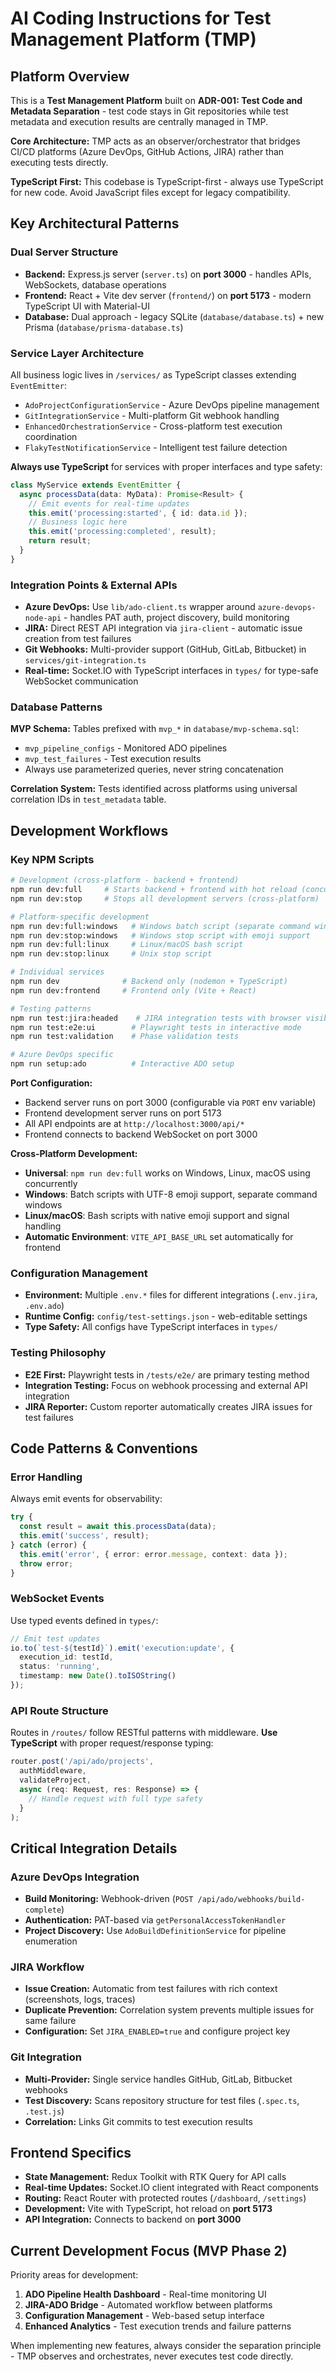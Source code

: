 # AI Coding Instructions for Test Management Platform (TMP)

## Platform Overview
This is a **Test Management Platform** built on **ADR-001: Test Code and Metadata Separation** - test code stays in Git repositories while test metadata and execution results are centrally managed in TMP.

**Core Architecture:** TMP acts as an observer/orchestrator that bridges CI/CD platforms (Azure DevOps, GitHub Actions, JIRA) rather than executing tests directly.

**TypeScript First:** This codebase is TypeScript-first - always use TypeScript for new code. Avoid JavaScript files except for legacy compatibility.

## Key Architectural Patterns

### Dual Server Structure
- **Backend:** Express.js server (`server.ts`) on **port 3000** - handles APIs, WebSockets, database operations
- **Frontend:** React + Vite dev server (`frontend/`) on **port 5173** - modern TypeScript UI with Material-UI
- **Database:** Dual approach - legacy SQLite (`database/database.ts`) + new Prisma (`database/prisma-database.ts`)

### Service Layer Architecture
All business logic lives in `/services/` as TypeScript classes extending `EventEmitter`:
- `AdoProjectConfigurationService` - Azure DevOps pipeline management
- `GitIntegrationService` - Multi-platform Git webhook handling
- `EnhancedOrchestrationService` - Cross-platform test execution coordination
- `FlakyTestNotificationService` - Intelligent test failure detection

**Always use TypeScript** for services with proper interfaces and type safety:
```typescript
class MyService extends EventEmitter {
  async processData(data: MyData): Promise<Result> {
    // Emit events for real-time updates
    this.emit('processing:started', { id: data.id });
    // Business logic here
    this.emit('processing:completed', result);
    return result;
  }
}
```

### Integration Points & External APIs
- **Azure DevOps:** Use `lib/ado-client.ts` wrapper around `azure-devops-node-api` - handles PAT auth, project discovery, build monitoring
- **JIRA:** Direct REST API integration via `jira-client` - automatic issue creation from test failures
- **Git Webhooks:** Multi-provider support (GitHub, GitLab, Bitbucket) in `services/git-integration.ts`
- **Real-time:** Socket.IO with TypeScript interfaces in `types/` for type-safe WebSocket communication

### Database Patterns
**MVP Schema:** Tables prefixed with `mvp_*` in `database/mvp-schema.sql`:
- `mvp_pipeline_configs` - Monitored ADO pipelines
- `mvp_test_failures` - Test execution results
- Always use parameterized queries, never string concatenation

**Correlation System:** Tests identified across platforms using universal correlation IDs in `test_metadata` table.

## Development Workflows

### Key NPM Scripts
```bash
# Development (cross-platform - backend + frontend)
npm run dev:full     # Starts backend + frontend with hot reload (concurrently)
npm run dev:stop     # Stops all development servers (cross-platform)

# Platform-specific development
npm run dev:full:windows   # Windows batch script (separate command windows)
npm run dev:stop:windows   # Windows stop script with emoji support
npm run dev:full:linux     # Linux/macOS bash script  
npm run dev:stop:linux     # Unix stop script

# Individual services
npm run dev              # Backend only (nodemon + TypeScript)
npm run dev:frontend     # Frontend only (Vite + React)

# Testing patterns  
npm run test:jira:headed    # JIRA integration tests with browser visible
npm run test:e2e:ui        # Playwright tests in interactive mode
npm run test:validation    # Phase validation tests

# Azure DevOps specific
npm run setup:ado          # Interactive ADO setup
```

**Port Configuration:**
- Backend server runs on port 3000 (configurable via `PORT` env variable)
- Frontend development server runs on port 5173
- All API endpoints are at `http://localhost:3000/api/*`
- Frontend connects to backend WebSocket on port 3000

**Cross-Platform Development:**
- **Universal**: `npm run dev:full` works on Windows, Linux, macOS using concurrently
- **Windows**: Batch scripts with UTF-8 emoji support, separate command windows
- **Linux/macOS**: Bash scripts with native emoji support and signal handling
- **Automatic Environment**: `VITE_API_BASE_URL` set automatically for frontend

### Configuration Management
- **Environment:** Multiple `.env.*` files for different integrations (`.env.jira`, `.env.ado`)
- **Runtime Config:** `config/test-settings.json` - web-editable settings
- **Type Safety:** All configs have TypeScript interfaces in `types/`

### Testing Philosophy
- **E2E First:** Playwright tests in `/tests/e2e/` are primary testing method
- **Integration Testing:** Focus on webhook processing and external API integration
- **JIRA Reporter:** Custom reporter automatically creates JIRA issues for test failures

## Code Patterns & Conventions

### Error Handling
Always emit events for observability:
```typescript
try {
  const result = await this.processData(data);
  this.emit('success', result);
} catch (error) {
  this.emit('error', { error: error.message, context: data });
  throw error;
}
```

### WebSocket Events
Use typed events defined in `types/`:
```typescript
// Emit test updates
io.to(`test-${testId}`).emit('execution:update', {
  execution_id: testId,
  status: 'running',
  timestamp: new Date().toISOString()
});
```

### API Route Structure
Routes in `/routes/` follow RESTful patterns with middleware. **Use TypeScript** with proper request/response typing:
```typescript
router.post('/api/ado/projects', 
  authMiddleware,
  validateProject,
  async (req: Request, res: Response) => {
    // Handle request with full type safety
  }
);
```

## Critical Integration Details

### Azure DevOps Integration
- **Build Monitoring:** Webhook-driven (`POST /api/ado/webhooks/build-complete`)
- **Authentication:** PAT-based via `getPersonalAccessTokenHandler`
- **Project Discovery:** Use `AdoBuildDefinitionService` for pipeline enumeration

### JIRA Workflow
- **Issue Creation:** Automatic from test failures with rich context (screenshots, logs, traces)
- **Duplicate Prevention:** Correlation system prevents multiple issues for same failure
- **Configuration:** Set `JIRA_ENABLED=true` and configure project key

### Git Integration
- **Multi-Provider:** Single service handles GitHub, GitLab, Bitbucket webhooks
- **Test Discovery:** Scans repository structure for test files (`.spec.ts`, `.test.js`)
- **Correlation:** Links Git commits to test execution results

## Frontend Specifics
- **State Management:** Redux Toolkit with RTK Query for API calls
- **Real-time Updates:** Socket.IO client integrated with React components  
- **Routing:** React Router with protected routes (`/dashboard`, `/settings`)
- **Development:** Vite with TypeScript, hot reload on **port 5173**
- **API Integration:** Connects to backend on **port 3000**

## Current Development Focus (MVP Phase 2)
Priority areas for development:
1. **ADO Pipeline Health Dashboard** - Real-time monitoring UI
2. **JIRA-ADO Bridge** - Automated workflow between platforms  
3. **Configuration Management** - Web-based setup interface
4. **Enhanced Analytics** - Test execution trends and failure patterns

When implementing new features, always consider the separation principle - TMP observes and orchestrates, never executes test code directly.
